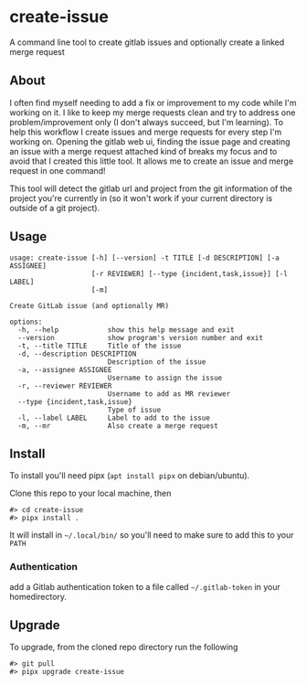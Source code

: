 # create-issue

A command line tool to create gitlab issues and optionally create a linked merge request

## About

I often find myself needing to add a fix or improvement to my code while I'm working on it. I like to keep my
merge requests clean and try to address one problem/improvement only (I don't always succeed, but I'm learning).
To help this workflow I create issues and merge requests for every step I'm working on. Opening the gitlab web ui,
finding the issue page and creating an issue with a merge request attached kind of breaks my focus and to avoid that
I created this little tool. It allows me to create an issue and merge request in one command!

This tool will detect the gitlab url and project from the git information of the project you're currently in (so it 
won't work if your current directory is outside of a git project).

## Usage

```
usage: create-issue [-h] [--version] -t TITLE [-d DESCRIPTION] [-a ASSIGNEE]
                    [-r REVIEWER] [--type {incident,task,issue}] [-l LABEL]
                    [-m]

Create GitLab issue (and optionally MR)

options:
  -h, --help            show this help message and exit
  --version             show program's version number and exit
  -t, --title TITLE     Title of the issue
  -d, --description DESCRIPTION
                        Description of the issue
  -a, --assignee ASSIGNEE
                        Username to assign the issue
  -r, --reviewer REVIEWER
                        Username to add as MR reviewer
  --type {incident,task,issue}
                        Type of issue
  -l, --label LABEL     Label to add to the issue
  -m, --mr              Also create a merge request
```

## Install

To install you'll need pipx (`apt install pipx` on debian/ubuntu).

Clone this repo to your local machine, then

```
#> cd create-issue
#> pipx install .
```

It will install in `~/.local/bin/` so you'll need to make sure to add this to your `PATH`

### Authentication

add a Gitlab authentication token to a file called `~/.gitlab-token` in your homedirectory.

## Upgrade

To upgrade, from the cloned repo directory run the following

```
#> git pull
#> pipx upgrade create-issue
```
